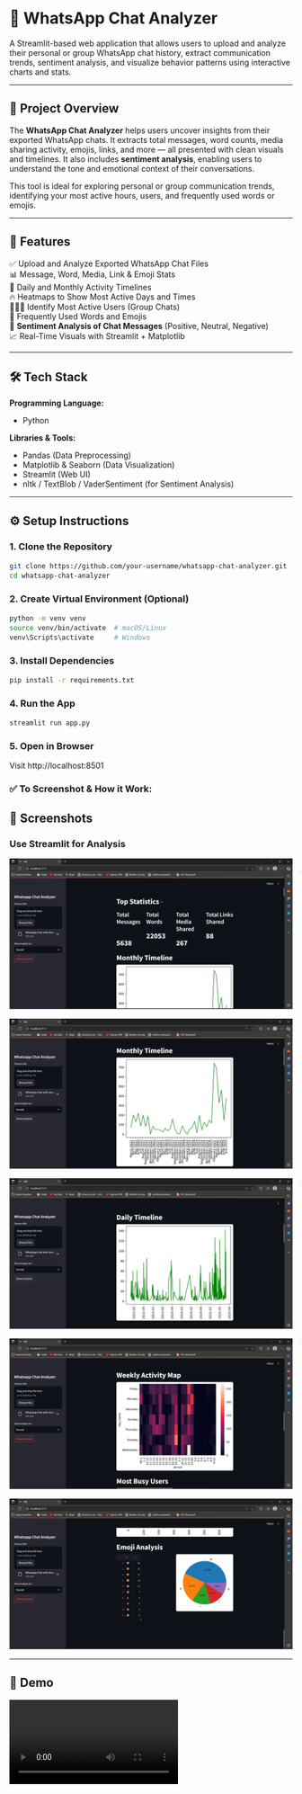 # 💬 WhatsApp Chat Analyzer

A Streamlit-based web application that allows users to upload and analyze their personal or group WhatsApp chat history, extract communication trends, sentiment analysis, and visualize behavior patterns using interactive charts and stats.

---

## 🚀 Project Overview

The **WhatsApp Chat Analyzer** helps users uncover insights from their exported WhatsApp chats. It extracts total messages, word counts, media sharing activity, emojis, links, and more — all presented with clean visuals and timelines. It also includes **sentiment analysis**, enabling users to understand the tone and emotional context of their conversations.

This tool is ideal for exploring personal or group communication trends, identifying your most active hours, users, and frequently used words or emojis.

---

## 🧩 Features

✅ Upload and Analyze Exported WhatsApp Chat Files  
📊 Message, Word, Media, Link & Emoji Stats  
📅 Daily and Monthly Activity Timelines  
🔥 Heatmaps to Show Most Active Days and Times  
🧑‍🤝‍🧑 Identify Most Active Users (Group Chats)  
📝 Frequently Used Words and Emojis  
🧠 **Sentiment Analysis of Chat Messages** (Positive, Neutral, Negative)  
📈 Real-Time Visuals with Streamlit + Matplotlib  

---

## 🛠 Tech Stack

**Programming Language:**  
- Python

**Libraries & Tools:**  
- Pandas (Data Preprocessing)  
- Matplotlib & Seaborn (Data Visualization)  
- Streamlit (Web UI)  
- nltk / TextBlob / VaderSentiment (for Sentiment Analysis)

---

## ⚙️ Setup Instructions

### 1. Clone the Repository
```bash
git clone https://github.com/your-username/whatsapp-chat-analyzer.git
cd whatsapp-chat-analyzer
```

### 2. Create Virtual Environment (Optional)
```bash
python -m venv venv
source venv/bin/activate  # macOS/Linux
venv\Scripts\activate     # Windows
```

### 3. Install Dependencies
```bash
pip install -r requirements.txt
```

### 4. Run the App
```bash
streamlit run app.py
```

### 5. Open in Browser
Visit http://localhost:8501

### ✅ To Screenshot & How it Work:
## 📸 Screenshots

### Use Streamlit for Analysis
![Analysis](screenshot/s1.png)

![Analysis](screenshot/s2.png)

![Analysis](screenshot/s3.png)

![Analysis](screenshot/s4.png)

![Analysis](screenshot/s5.png)

---

## 🎥 Demo

![Demo](screenshot/video1.mp4)
